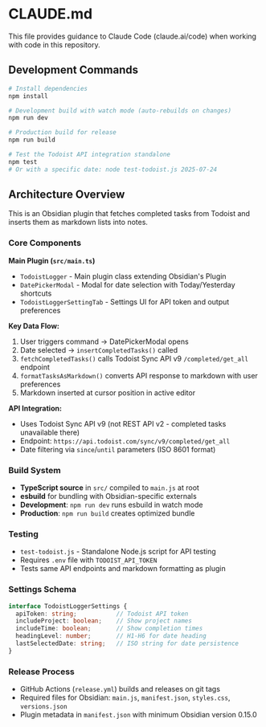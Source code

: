 # CLAUDE.md

This file provides guidance to Claude Code (claude.ai/code) when working with code in this repository.

## Development Commands

```bash
# Install dependencies
npm install

# Development build with watch mode (auto-rebuilds on changes)
npm run dev

# Production build for release
npm run build

# Test the Todoist API integration standalone
npm test
# Or with a specific date: node test-todoist.js 2025-07-24
```

## Architecture Overview

This is an Obsidian plugin that fetches completed tasks from Todoist and inserts them as markdown lists into notes.

### Core Components

**Main Plugin (`src/main.ts`)**
- `TodoistLogger` - Main plugin class extending Obsidian's Plugin
- `DatePickerModal` - Modal for date selection with Today/Yesterday shortcuts
- `TodoistLoggerSettingTab` - Settings UI for API token and output preferences

**Key Data Flow:**
1. User triggers command → DatePickerModal opens
2. Date selected → `insertCompletedTasks()` called
3. `fetchCompletedTasks()` calls Todoist Sync API v9 `/completed/get_all` endpoint
4. `formatTasksAsMarkdown()` converts API response to markdown with user preferences
5. Markdown inserted at cursor position in active editor

**API Integration:**
- Uses Todoist Sync API v9 (not REST API v2 - completed tasks unavailable there)
- Endpoint: `https://api.todoist.com/sync/v9/completed/get_all`
- Date filtering via `since`/`until` parameters (ISO 8601 format)

### Build System

- **TypeScript source** in `src/` compiled to `main.js` at root
- **esbuild** for bundling with Obsidian-specific externals
- **Development**: `npm run dev` runs esbuild in watch mode
- **Production**: `npm run build` creates optimized bundle

### Testing

- `test-todoist.js` - Standalone Node.js script for API testing
- Requires `.env` file with `TODOIST_API_TOKEN`
- Tests same API endpoints and markdown formatting as plugin

### Settings Schema

```typescript
interface TodoistLoggerSettings {
  apiToken: string;           // Todoist API token
  includeProject: boolean;    // Show project names
  includeTime: boolean;       // Show completion times
  headingLevel: number;       // H1-H6 for date heading
  lastSelectedDate: string;   // ISO string for date persistence
}
```

### Release Process

- GitHub Actions (`release.yml`) builds and releases on git tags
- Required files for Obsidian: `main.js`, `manifest.json`, `styles.css`, `versions.json`
- Plugin metadata in `manifest.json` with minimum Obsidian version 0.15.0